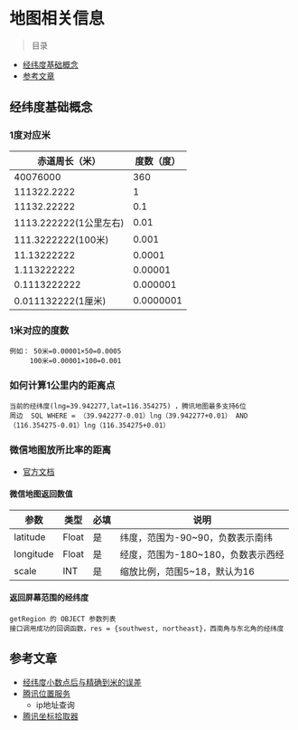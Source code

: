 # 地图相关信息


> 目录

* [经纬度基础概念](#经纬度基础概念)
* [参考文章](参考文章)



## 经纬度基础概念

### 1度对应米

赤道周长（米） |  度数（度）  | 
--------- | --------| 
40076000                |360| 
111322.2222             |1| 
11132.22222             |0.1| 
1113.222222(1公里左右)   |0.01| 
111.3222222(100米)      |0.001| 
11.13222222            |0.0001| 
1.113222222            |0.00001| 
0.1113222222            |0.000001| 
0.011132222(1厘米)      |0.0000001| 


### 1米对应的度数

    例如： 50米=0.00001×50=0.0005
         100米=0.00001×100=0.001

### 如何计算1公里内的距离点

    当前的经纬度(lng=39.942277,lat=116.354275) ，腾讯地图最多支持6位
    周边  SQL WHERE = （39.942277-0.01）lng（39.942277+0.01） AND  （116.354275-0.01）lng（116.354275+0.01）   


### 微信地图放所比率的距离

* [官方文档](https://developers.weixin.qq.com/miniprogram/dev/api/location.html#wxopenlocationobject)


#### 微信地图返回数值
参数 |  类型  | 必填 |  说明 | 
--------- | --------|  --------|  --------| 
latitude   |  Float  | 是  |  纬度，范围为-90~90，负数表示南纬 | 
longitude  |  Float  | 是  |  经度，范围为-180~180，负数表示西经 | 
scale      |  INT    | 是  |  缩放比例，范围5~18，默认为16 | 

#### 返回屏幕范围的经纬度

    getRegion 的 OBJECT 参数列表
    接口调用成功的回调函数，res = {southwest, northeast}，西南角与东北角的经纬度





## 参考文章

* [经纬度小数点后与精确到米的误差](https://blog.csdn.net/wangqing_12345/article/details/57416370)
* [腾讯位置服务](http://lbs.qq.com/webservice_v1/index.html)
    * ip地址查询
* [腾讯坐标拾取器](http://lbs.qq.com/tool/getpoint/)    